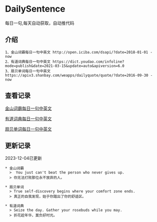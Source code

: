 # DailySentence

每日一句,每天自动获取，自动推代码

## 介绍

```
1、金山词霸每日一句中英文 http://open.iciba.com/dsapi/?date=2018-01-01 - now
2、有道词典每日一句中英文 https://dict.youdao.com/infoline?mode=publish&date=2021-03-15&update=auto&apiversion=6.0
3、扇贝单词每日一句中英文 https://apiv3.shanbay.com/weapps/dailyquote/quote/?date=2016-09-30 - now
```

## 查看记录

[金山词霸每日一句中英文](./data/iciba/)

[有道词典每日一句中英文](./data/youdao/)

[扇贝单词每日一句中英文](./data/shanbay/)

## 更新记录
2023-12-04已更新 
```
* 金山词霸
  >  You just can't beat the person who never gives up. 
  > 你无法打败那位永不放弃的人。

* 扇贝单词
  > True self-discovery begins where your comfort zone ends.
  > 真正的自我发现，始于你踏出了你的舒适区。

* 有道词典
  > Seize the day. Gather your rosebuds while you may.
  > 折花趁年华，莫负好时光。

```
